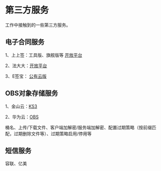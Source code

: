 # 第三方服务

工作中接触到的一些第三方服务。



## 电子合同服务

1、上上签：工具版、旗舰版等    [开放平台](https://openapi.bestsign.info/#/dev/doc/2385375900850978823)

2、法大大：[开放平台](https://developer.fadada.com/portal/home)

3、E签宝： [公有云版](https://open.esign.cn/doc/opendoc/helper/szivwh)



## OBS对象存储服务

1、金山云：[KS3](https://docs.ksyun.com/products/25)

2、华为云：[OBS](https://support.huaweicloud.com/intl/zh-cn/sdk-java-devg-obs/obs_21_0002.html)

桶名、上传/下载文件、客户端加解密/服务端加解密、配置过期策略（按前缀匹配，过期删除文件等）、过期策略启用/停用等



## 短信服务

容联、亿美